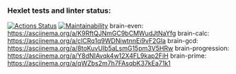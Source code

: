 ### Hexlet tests and linter status:
[![Actions Status](https://github.com/Costard86/python-project-49/workflows/hexlet-check/badge.svg)](https://github.com/Costard86/python-project-49/actions)
[![Maintainability](https://api.codeclimate.com/v1/badges/275604e9d5fd7143aec5/maintainability)](https://codeclimate.com/github/Costard86/python-project-49/maintainability)
brain-even:  https://asciinema.org/a/K9RftQJNmGC9bCMWudJtNaYfg
brain-calc:  https://asciinema.org/a/clCRq1q9WDNiwtnnEi9vF2Gla
brain-gcd:   https://asciinema.org/a/8toKuvUIb5aLsmG15pm3V5HRw
brain-progression:  https://asciinema.org/a/Y8dNIAvqk4w12X4FL9kap2FiH
brain-prime:  https://asciinema.org/a/qWZbs2m7h7FAsqbK37kEa71k1


